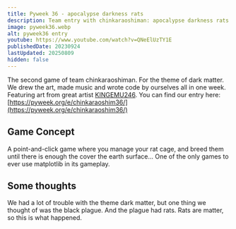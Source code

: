 ```yaml
---
title: Pyweek 36 - apocalypse darkness rats
description: Team entry with chinkaraoshiman: apocalypse darkness rats. This game is about breeding rats until there are 8 billion of them...
image: pyweek36.webp
alt: pyweek36 entry
youtube: https://www.youtube.com/watch?v=QNeElUzTY1E
publishedDate: 20230924
lastUpdated: 20250809
hidden: false
---
```

The second game of team chinkaraoshiman. For the theme of dark matter. We drew the art, made music and wrote code by ourselves all in one week. Featuring art from great artist [KINGEMU246](https://www.kingemulee.com/).
You can find our entry here: [https://pyweek.org/e/chinkaraoshim36/](https://pyweek.org/e/chinkaraoshim36/)

## Game Concept
A point-and-click game where you manage your rat cage, and breed them until there is enough the cover the earth surface... One of the only games to ever use matplotlib in its gameplay.

## Some thoughts
We had a lot of trouble with the theme dark matter, but one thing we thought of was the black plague. And the plague had rats. Rats are matter, so this is what happened.